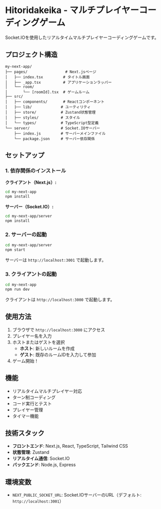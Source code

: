 # Hitoridakeika - マルチプレイヤーコーディングゲーム

Socket.IOを使用したリアルタイムマルチプレイヤーコーディングゲームです。

## プロジェクト構造

```
my-next-app/
├── pages/                 # Next.jsページ
│   ├── index.tsx         # タイトル画面
│   ├── _app.tsx          # アプリケーションラッパー
│   └── room/
│       └── [roomId].tsx  # ゲームルーム
├── src/
│   ├── components/       # Reactコンポーネント
│   ├── lib/             # ユーティリティ
│   ├── store/           # Zustand状態管理
│   ├── styles/          # スタイル
│   └── types/           # TypeScript型定義
└── server/              # Socket.IOサーバー
    ├── index.js         # サーバーメインファイル
    └── package.json     # サーバー依存関係
```

## セットアップ

### 1. 依存関係のインストール

**クライアント（Next.js）:**
```bash
cd my-next-app
npm install
```

**サーバー（Socket.IO）:**
```bash
cd my-next-app/server
npm install
```

### 2. サーバーの起動

```bash
cd my-next-app/server
npm start
```

サーバーは `http://localhost:3001` で起動します。

### 3. クライアントの起動

```bash
cd my-next-app
npm run dev
```

クライアントは `http://localhost:3000` で起動します。

## 使用方法

1. ブラウザで `http://localhost:3000` にアクセス
2. プレイヤー名を入力
3. ホストまたはゲストを選択
   - **ホスト**: 新しいルームを作成
   - **ゲスト**: 既存のルームIDを入力して参加
4. ゲーム開始！

## 機能

- リアルタイムマルチプレイヤー対応
- ターン制コーディング
- コード実行とテスト
- プレイヤー管理
- タイマー機能

## 技術スタック

- **フロントエンド**: Next.js, React, TypeScript, Tailwind CSS
- **状態管理**: Zustand
- **リアルタイム通信**: Socket.IO
- **バックエンド**: Node.js, Express

## 環境変数

- `NEXT_PUBLIC_SOCKET_URL`: Socket.IOサーバーのURL（デフォルト: `http://localhost:3001`） 